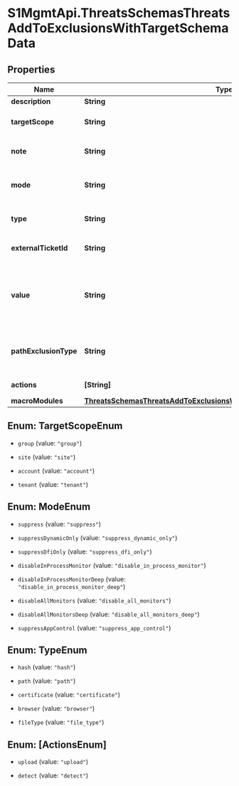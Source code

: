 # S1MgmtApi.ThreatsSchemasThreatsAddToExclusionsWithTargetSchemaData

## Properties
Name | Type | Description | Notes
------------ | ------------- | ------------- | -------------
**description** | **String** | Description | [optional] 
**targetScope** | **String** | Scope to be used for Exclusions | 
**note** | **String** | Note | [optional] [default to 'null']
**mode** | **String** | Exclusion mode (path exclusion only) | [optional] 
**type** | **String** | Selected Exclusion type | 
**externalTicketId** | **String** | External ticket id | [optional] [default to 'null']
**value** | **String** | Optional. If not provided, the relevant value from the Threat will be used | [optional] 
**pathExclusionType** | **String** | Excluded path for a path exclusion list | [optional] 
**actions** | **[String]** | Actions to perform | [optional] 
**macroModules** | [**ThreatsSchemasThreatsAddToExclusionsWithTargetSchemaDataMacroModules**](ThreatsSchemasThreatsAddToExclusionsWithTargetSchemaDataMacroModules.md) |  | [optional] 


<a name="TargetScopeEnum"></a>
## Enum: TargetScopeEnum


* `group` (value: `"group"`)

* `site` (value: `"site"`)

* `account` (value: `"account"`)

* `tenant` (value: `"tenant"`)




<a name="ModeEnum"></a>
## Enum: ModeEnum


* `suppress` (value: `"suppress"`)

* `suppressDynamicOnly` (value: `"suppress_dynamic_only"`)

* `suppressDfiOnly` (value: `"suppress_dfi_only"`)

* `disableInProcessMonitor` (value: `"disable_in_process_monitor"`)

* `disableInProcessMonitorDeep` (value: `"disable_in_process_monitor_deep"`)

* `disableAllMonitors` (value: `"disable_all_monitors"`)

* `disableAllMonitorsDeep` (value: `"disable_all_monitors_deep"`)

* `suppressAppControl` (value: `"suppress_app_control"`)




<a name="TypeEnum"></a>
## Enum: TypeEnum


* `hash` (value: `"hash"`)

* `path` (value: `"path"`)

* `certificate` (value: `"certificate"`)

* `browser` (value: `"browser"`)

* `fileType` (value: `"file_type"`)




<a name="[ActionsEnum]"></a>
## Enum: [ActionsEnum]


* `upload` (value: `"upload"`)

* `detect` (value: `"detect"`)




